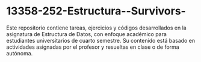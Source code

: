 # 13358-252-Estructura--Survivors-
Este repositorio contiene tareas, ejercicios y códigos desarrollados en la asignatura de Estructura de Datos, con enfoque académico para estudiantes universitarios de cuarto semestre. Su contenido está basado en actividades asignadas por el profesor y resueltas en clase o de forma autónoma.
